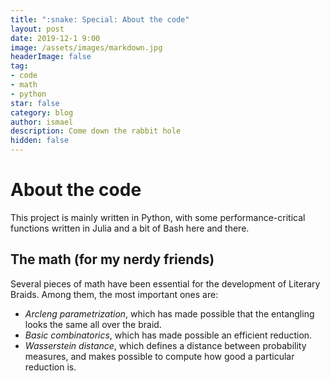 ```yaml
---
title: ":snake: Special: About the code"
layout: post
date: 2019-12-1 9:00
image: /assets/images/markdown.jpg
headerImage: false
tag:
- code
- math
- python
star: false
category: blog
author: ismael
description: Come down the rabbit hole
hidden: false
---
```


# About the code

This project is mainly written in Python, with some performance-critical functions written in Julia and a bit of Bash here and there. 

## The math (for my nerdy friends)

Several pieces of math have been essential for the development of Literary Braids. Among them, the most important ones are:

* *Arcleng parametrization*, which has made possible that the entangling looks the same all over the braid. 
* *Basic combinatorics*, which has made possible an efficient reduction.
* *Wasserstein distance*, which defines a distance between probability measures, and makes possible to compute how good a particular reduction is. 
